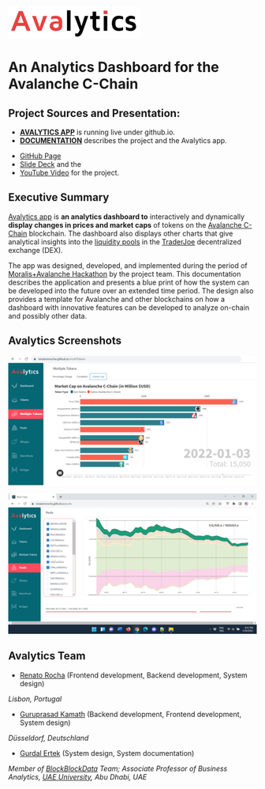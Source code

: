<!--- # Moralis_Avax_Hackathon --->

![Avalytics Logo](./doc/img/AvalyticsLogo1Mini.png)

# An Analytics Dashboard for the Avalanche C-Chain

<hline>
</hline>

## Project Sources and Presentation:

<!---
<ul>
<li><a href="https://renatomrocha.github.io/Moralis_Avax_Hackathon/" target="_blank">AVALYTICS APP</a></li>
<li><a href="./doc/Documentation.md" target="_blank">DOCUMENTATION</a></li>
</ul>
--->

- [**AVALYTICS APP**](https://renatomrocha.github.io/Moralis_Avax_Hackathon/) is running live under github.io.
- [**DOCUMENTATION**](./doc/Documentation.md) describes the project and the Avalytics app.
<!--- - [Tutorial](./doc/Tutorial.md) describes how to use the Avalytics app, explaining step by step, the different screens. --->
- [GitHub Page](https://github.com/renatomrocha/Moralis_Avax_Hackathon)
- [Slide Deck](https://app.decktopus.com/share/...) and the 
- [YouTube Video](https://youtu.be/...) for the project.


## Executive Summary
  
[Avalytics app](https://renatomrocha.github.io/Moralis_Avax_Hackathon/) is **an analytics dashboard to** interactively and dynamically **display changes in prices and market caps** of tokens on the [Avalanche C-Chain](https://uniswap.org) blockchain. The dashboard also displays other charts that give analytical insights into the [liquidity pools](https://traderjoexyz.com/pool) in the [TraderJoe](https://traderjoexyz.com) decentralized exchange (DEX). 

The app was designed, developed, and implemented during the period of [Moralis+Avalanche Hackathon](https://moralis.io/avalanche-hackathon/) by the project team. This documentation describes the application and presents a blue print of how the system can be developed into the future over an extended time period. The design also provides a template for Avalanche and other blockchains on how a dashboard with innovative features can be developed to analyze on-chain and possibly other data.

## Avalytics Screenshots

![Bar Chart Race](./doc/img/AvalyticsScreenshotBarChartRace.png)

![Stacked Area Chart](./doc/img/AvalyticsScreenshotStackedAreaChart.png)

## Avalytics Team

- [Renato Rocha](https://github.com/renatomrocha/) (Frontend development, Backend development, System design)

_Lisbon, Portugal_

- [Guruprasad Kamath](https://github.com/gurukamath) (Backend development, Frontend development, System design)

_Düsseldorf, Deutschland_

- [Gurdal Ertek](https://github.com/gurdalertek) (System design, System documentation)

_Member of [BlockBlockData](https://blockblockdata.com) Team; Associate Professor of Business Analytics, [UAE University](https://cbe.uaeu.ac.ae/en/departments/analytics/), Abu Dhabi, UAE_


